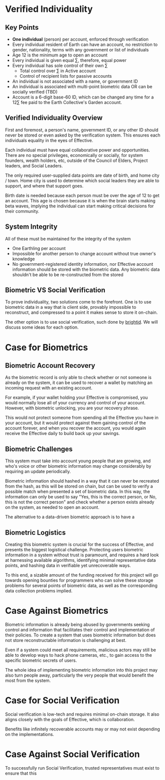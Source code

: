 # Verified Individuality


## Key Points
- **One individual** (person) per account, enforced through verification
- Every individual resident of Earth can have an account, no restriction to gender, nationality, terms with any government or list of individuals
- Age 12 is the minimum age to open an account 
- Every individual is given equal ∑, therefore, equal power
- Every individual has sole control of their own ∑
	- Total control over ∑ in Active account
	- Control of recipient lists for passive accounts
- An individual is not associated with a name, or government ID 
- An individual is associated with multi-point biometric data OR can be socially verified (TBD)
- Account is a 6-digit base-60 ID, which can be changed any time for a 12∑ fee paid to the Earth Collective's Garden account.


## Verified Individuality Overview
First and foremost, a person's name, government ID, or any other ID should never be stored or even asked by the verification system. This ensures each individuals equality in the eyes of Effective. 

Each individual must have equal collaborative power and opportunities. There are no special privileges, economically or socially, for system founders, wealth holders, etc, outside of the Council of Elders, Project leaders, and Social Leaders.

The only required user-supplied data points are date of birth, and home city / town. Home city is used to determine which social leaders they are able to support, and where that support goes. 

Birth date is needed because each person must be over the age of 12 to get an account. This age is chosen because it is when the brain starts making beta waves, implying the individual can start making critical decisions for their community.

## System Integrity
All of these must be maintained for the integrity of the system
 - One Earthling per account
 - Impossible for another person to change account without true owner's knowledge
 - No government-registered identity information, nor Effective account information should be stored with the biometric data. Any biometric data shouldn't be able to be re-constructed from the stored 

## Biometric VS Social Verification
To prove individuality, two solutions come to the forefront. One is to use biometric data in a way that is client side, provably impossible to reconstruct, and compressed to a point it makes sense to store it on-chain. 

The other option is to use social verification, such done by [brightid](https://www.brightid.org/whitepaper). We will discuss some ideas for each option.

# Case for Biometrics
## Biometric Account Recovery
As the biometric record is only able to check whether or not someone is already on the system, it can be used to recover a wallet by matching an incoming request with an existing account. 

For example, if your wallet holding your Effective is compromised, you would normally lose all of your currency and control of your account. However, with biometric unlocking, you are your recovery phrase.

This would not protect someone from spending all the Effective you have in your account, but it would protect against them gaining control of the account forever, and when you recover the account, you would again receive the Effective daily to build back up your savings. 


## Biometric Challenges
This system must take into account young people that are growing, and who's voice or other biometric information may change considerably by requiring an update periodically. 

Biometric information should hashed in a way that it can never be recreated from the hash, as this will be stored on chain, but can be used to verify a possible match when presented a set of biometric data. In this way, the information can only be used to say "Yes, this is the correct person, or No, this is not the correct person" and check whether a person exists already on the system, as needed to open an account. 

The alternative to a data-driven biometric approach is to have a 

## Biometric Logistics
Creating this biometric system is crucial for the success of Effective, and presents the biggest logistical challenge. Protecting users biometric information in a system without trust is paramount, and requires a hard look at harnessing available algorithms, identifying minimal representative data points, and hashing data in verifiable yet unrecoverable ways. 

To this end, a sizable amount of the funding received for this project will go towards opening bounties for programmers who can solve these storage problems for several points of biometric data, as well as the corresponding data collection problems implied. 

# Case Against Biometrics
Biometric information is already being abused by governments seeking control and information that facilitates their control and implementation of their policies. To create a system that uses biometric information but does not store reconstructable information is challenging at best. 

Even if a system could meet all requirements, malicious actors may still be able to develop ways to hack phone cameras, etc., to gain access to the specific biometric secrets of users. 

The whole idea of implementing biometric information into this project may also turn people away, particularly the very people that would benefit the most from the system.


# Case for Social Verification
Social verification is low-tech and requires minimal on-chain storage. It also aligns closely with the goals of Effective, which is collaboration. 

Benefits like infinitely recoverable accounts may or may not exist depending on the implementations. 


# Case Against Social Verification
To successfully run Social Verification, trusted representatives must exist to ensure that this 
<!--stackedit_data:
eyJoaXN0b3J5IjpbLTE4NzA3ODM3NzMsMTEwMDgwNjQ3OSwtMT
Q4Nzk2NTg1Myw4NDMzMjU1MzIsMTUxNDcwNjQyNiwtNzcxNDcx
NzA5LC0yMDAwODE5OTIyLDE2NjU3NjgxNjQsMTc0NDc5NjM1MS
wzNTczMTY3NCw3MzA5OTgxMTZdfQ==
-->